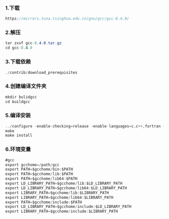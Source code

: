 ### 1.下载

```csharp
https://mirrors.tuna.tsinghua.edu.cn/gnu/gcc/gcc-8.4.0/
```

###  2.解压

```csharp
tar zxvf gcc-8.4.0.tar.gz
cd gcc-8.4.0
```

###  3.下载依赖

```csharp
./contrib/download_prerequisites
```

###  4.创建编译文件夹

```csharp
mkdir bulidgcc
cd buildgcc
```
###  5.编译安装

```csharp
../configure -enable-checking=release -enable-languages=c,c++,fortran -disable-multilib --prefix=/path/gcc
make
make install
```

###  6.环境变量

```csharp
#gcc
export gcchome=/path/gcc
export PATH=$gcchome/bin:$PATH
export PATH=$gcchome/lib:$PATH
export PATH=$gcchome/lib64:$PATH
export LD_LIBRARY_PATH=$gcchome/lib:$LD_LIBRARY_PATH
export LD_LIBRARY_PATH=$gcchome/lib64:$LD_LIBRARY_PATH
export LIBRARY_PATH=$gcchome/lib:$LIBRARY_PATH
export LIBRARY_PATH=$gcchome/lib64:$LIBRARY_PATH
export PATH=$gcchome/include:$PATH
export LD_LIBRARY_PATH=$gcchome/include:$LD_LIBRARY_PATH
export LIBRARY_PATH=$gcchome/include:$LIBRARY_PATH
```

